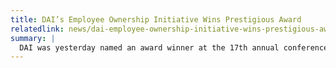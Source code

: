 ```yaml
---
title: DAI’s Employee Ownership Initiative Wins Prestigious Award
relatedlink: news/dai-employee-ownership-initiative-wins-prestigious-award
summary: |
  DAI was yesterday named an award winner at the 17th annual conference of the Global Equity Organization (GEO), a professional membership organization dedicated to advancing understanding of employee share plans. DAI won in a new award category, Best Use of a Share Plan in a Private Company.
---
```

